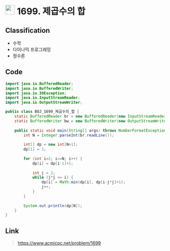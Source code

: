 # <img src="https://d2gd6pc034wcta.cloudfront.net/tier/8.svg" width="30"> 1699. 제곱수의 합

## Classification
* 수학
* 다이나믹 프로그래밍
* 정수론

## Code
```java
import java.io.BufferedReader;
import java.io.BufferedWriter;
import java.io.IOException;
import java.io.InputStreamReader;
import java.io.OutputStreamWriter;

public class BOJ_1699_제곱수의_합 {
	static BufferedReader br = new BufferedReader(new InputStreamReader(System.in));
	static BufferedWriter bw = new BufferedWriter(new OutputStreamWriter(System.out));
	
	public static void main(String[] args) throws NumberFormatException, IOException {
		int N = Integer.parseInt(br.readLine());
		
		int[] dp = new int[N+1];
		dp[1] = 1;
		
		for (int i=2; i<=N; i++) {
			dp[i] = dp[i-1]+1;
			
			int j = 2;
			while (j*j <= i) {
				dp[i] = Math.min(dp[i], dp[i-j*j]+1);
				j++;
			}
		}
		
		System.out.println(dp[N]);
	}
}
```

## Link
> https://www.acmicpc.net/problem/1699
